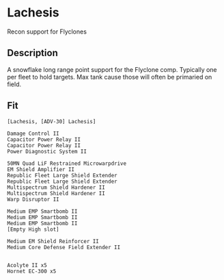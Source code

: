 # Lachesis

Recon support for Flyclones

## Description

A snowflake long range point support for the Flyclone comp. Typically one per fleet to hold targets.
Max tank cause those will often be primaried on field.

## Fit

```
[Lachesis, [ADV-30] Lachesis]

Damage Control II
Capacitor Power Relay II
Capacitor Power Relay II
Power Diagnostic System II

50MN Quad LiF Restrained Microwarpdrive
EM Shield Amplifier II
Republic Fleet Large Shield Extender
Republic Fleet Large Shield Extender
Multispectrum Shield Hardener II
Multispectrum Shield Hardener II
Warp Disruptor II

Medium EMP Smartbomb II
Medium EMP Smartbomb II
Medium EMP Smartbomb II
[Empty High slot]

Medium EM Shield Reinforcer II
Medium Core Defense Field Extender II


Acolyte II x5
Hornet EC-300 x5
```